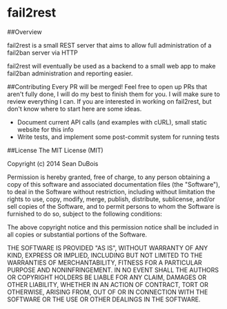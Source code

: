 # fail2rest

##Overview

fail2rest is a small REST server that aims to allow full administration of a fail2ban server via HTTP

fail2rest will eventually be used as a backend to a small web app to make fail2ban
administration and reporting easier.


##Contributing
Every PR will be merged! Feel free to open up PRs that aren't fully done, I will do
my best to finish them for you. I will make sure to review everything I can. If
you are interested in working on fail2rest, but don't know where to start here are some ideas.

* Document current API calls (and examples with cURL), small static website for this info
* Write tests, and implement some post-commit system for running tests

##License
The MIT License (MIT)

Copyright (c) 2014 Sean DuBois

Permission is hereby granted, free of charge, to any person obtaining a copy
of this software and associated documentation files (the "Software"), to deal
in the Software without restriction, including without limitation the rights
to use, copy, modify, merge, publish, distribute, sublicense, and/or sell
copies of the Software, and to permit persons to whom the Software is
furnished to do so, subject to the following conditions:

The above copyright notice and this permission notice shall be included in
all copies or substantial portions of the Software.

THE SOFTWARE IS PROVIDED "AS IS", WITHOUT WARRANTY OF ANY KIND, EXPRESS OR
IMPLIED, INCLUDING BUT NOT LIMITED TO THE WARRANTIES OF MERCHANTABILITY,
FITNESS FOR A PARTICULAR PURPOSE AND NONINFRINGEMENT. IN NO EVENT SHALL THE
AUTHORS OR COPYRIGHT HOLDERS BE LIABLE FOR ANY CLAIM, DAMAGES OR OTHER
LIABILITY, WHETHER IN AN ACTION OF CONTRACT, TORT OR OTHERWISE, ARISING FROM,
OUT OF OR IN CONNECTION WITH THE SOFTWARE OR THE USE OR OTHER DEALINGS IN
THE SOFTWARE.
